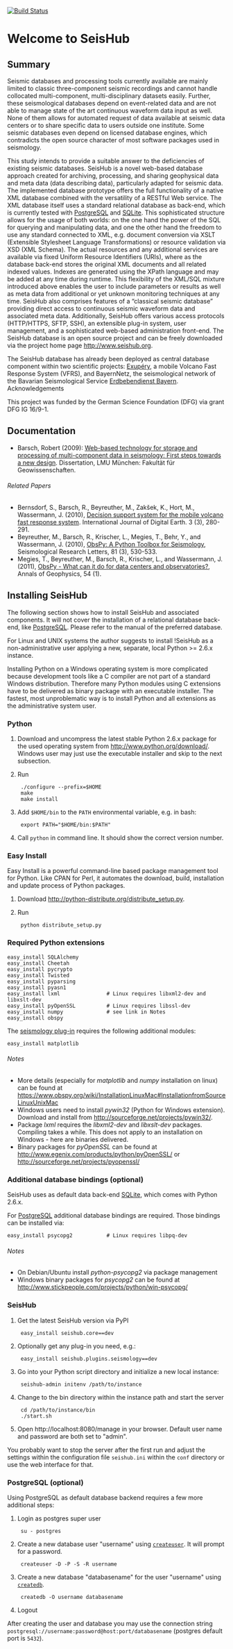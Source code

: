 [![Build Status](https://secure.travis-ci.org/barsch/seishub.core.png?branch=master)](https://travis-ci.org/barsch/seishub.core)

Welcome to SeisHub
==================

Summary
-------

Seismic databases and processing tools currently available are mainly limited to classic three-component seismic recordings and cannot handle collocated multi-component, multi-disciplinary datasets easily. Further, these seismological databases depend on event-related data and are not able to manage state of the art continuous waveform data input as well. None of them allows for automated request of data available at seismic data centers or to share specific data to users outside one institute. Some seismic databases even depend on licensed database engines, which contradicts the open source character of most software packages used in seismology.

This study intends to provide a suitable answer to the deficiencies of existing seismic databases. SeisHub is a novel web-based database approach created for archiving, processing, and sharing geophysical data and meta data (data describing data), particularly adapted for seismic data. The implemented database prototype offers the full functionality of a native XML database combined with the versatility of a RESTful Web service. The XML database itself uses a standard relational database as back-end, which is currently tested with [PostgreSQL](http://www.postgres.org/) and [SQLite](http://www.sqlite.org/). This sophisticated structure allows for the usage of both worlds: on the one hand the power of the SQL for querying and manipulating data, and one the other hand the freedom to use any standard connected to XML, e.g. document conversion via XSLT (Extensible Stylesheet Language Transformations) or resource validation via XSD (XML Schema). The actual resources and any additional services are available via fixed Uniform Resource Identifiers (URIs), where as the database back-end stores the original XML documents and all related indexed values. Indexes are generated using the XPath language and may be added at any time during runtime. This flexibility of the XML/SQL mixture introduced above enables the user to include parameters or results as well as meta data from additional or yet unknown monitoring techniques at any time. SeisHub also comprises features of a “classical seismic database” providing direct access to continuous seismic waveform data and associated meta data. Additionally, SeisHub offers various access protocols (HTTP/HTTPS, SFTP, SSH), an extensible plug-in system, user management, and a sophisticated web-based administration front-end. The SeisHub database is an open source project and can be freely downloaded via the project home page http://www.seishub.org.

The SeisHub database has already been deployed as central database component within two scientific projects: [Exupéry](http://www.exupery-vfrs.de/), a mobile Volcano Fast Response System (VFRS), and BayernNetz, the seismological network of the Bavarian Seismological Service [Erdbebendienst Bayern](http://www.erdbeben-in-bayern.de/).
Acknowledgements

This project was funded by the German Science Foundation (DFG) via grant DFG IG 16/9-1.

Documentation
-------------

* Barsch, Robert (2009): [Web-based technology for storage and processing of multi-component data in seismology: First steps towards a new design](http://edoc.ub.uni-muenchen.de/11043/). Dissertation, LMU München: Fakultät für Geowissenschaften.

###### Related Papers ######

* Bernsdorf, S., Barsch, R., Beyreuther, M., Zakšek, K., Hort, M., Wassermann, J. (2010), [Decision support system for the mobile volcano fast response system](http://www.tandfonline.com/toc/tjde20/3/3). International Journal of Digital Earth. 3 (3), 280-291.
* Beyreuther, M., Barsch, R., Krischer, L., Megies, T., Behr, Y., and Wassermann, J. (2010), [ObsPy: A Python Toolbox for Seismology](http://www.seismosoc.org/publications/SRL/SRL_81/srl_81-3_es/), Seismological Research Letters, 81 (3), 530-533.
* Megies, T., Beyreuther, M., Barsch, R., Krischer, L., and Wassermann, J. (2011), [ObsPy - What can it do for data centers and observatories?](http://www.annalsofgeophysics.eu/index.php/annals/article/view/4838), Annals of Geophysics, 54 (1).

Installing SeisHub
------------------

The following section shows how to install SeisHub and associated components. It will not cover the installation of a relational database back-end, like [PostgreSQL](http://www.postgresql.org/). Please refer to the manual of the preferred database.

For Linux and UNIX systems the author suggests to install !SeisHub as a non-administrative user applying a new, separate, local Python >= 2.6.x instance.

Installing Python on a Windows operating system is more complicated because development tools like a C compiler are not part of a standard Windows distribution. Therefore many Python modules using C extensions have to be delivered as binary package with an executable installer. The fastest, most unproblematic way is to install Python and all extensions as the administrative system user.


### Python ###

1. Download and uncompress the latest stable Python 2.6.x package for the used operating system from http://www.python.org/download/. Windows user may just use the executable installer and skip to the next subsection.
2. Run 

        ./configure --prefix=$HOME
        make
        make install

3. Add `$HOME/bin` to the `PATH` environmental variable, e.g. in bash:

        export PATH="$HOME/bin:$PATH"

4. Call `python` in command line. It should show the correct version number.


### Easy Install ###

Easy Install is a powerful command-line based package management tool for Python. Like CPAN for Perl, it automates the download, build, installation and update process of Python packages.

1. Download http://python-distribute.org/distribute_setup.py.
2. Run 

        python distribute_setup.py

### Required Python extensions ###

    easy_install SQLAlchemy
    easy_install Cheetah
    easy_install pycrypto
    easy_install Twisted
    easy_install pyparsing
    easy_install pyasn1
    easy_install lxml               # Linux requires libxml2-dev and libxslt-dev
    easy_install pyOpenSSL          # Linux requires libssl-dev
    easy_install numpy              # see link in Notes
    easy_install obspy

The [seismology plug-in](https://github.com/barsch/seishub.plugins.seismology) requires the following additional modules:

    easy_install matplotlib

###### Notes ######

* More details (especially for *matplotlib* and *numpy* installation on linux) can be found at https://www.obspy.org/wiki/InstallationLinuxMac#InstallationfromSourceLinuxUnixMac
* Windows users need to install *pywin32* (Python for Windows extension). Download and install from http://sourceforge.net/projects/pywin32/.
* Package *lxml* requires the *libxml2-dev* and *libxslt-dev* packages. Compiling takes a while. This does not apply to an installation on Windows - here are binaries delivered.
* Binary packages for *pyOpenSSL* can be found at http://www.egenix.com/products/python/pyOpenSSL/ or http://sourceforge.net/projects/pyopenssl/


### Additional database bindings (optional) ###

SeisHub uses as default data back-end [SQLite](http://www.sqlite.org/), which comes with Python 2.6.x. 

For [PostgreSQL](http://www.postgresql.org/) additional database bindings are required. Those bindings can be installed via:

    easy_install psycopg2           # Linux requires libpq-dev

###### Notes ######
* On Debian/Ubuntu install *python-psycopg2* via package management
* Windows binary packages for *psycopg2* can be found at http://www.stickpeople.com/projects/python/win-psycopg/

### SeisHub ###

1. Get the latest SeisHub version via PyPI
        
        easy_install seishub.core==dev

2. Optionally get any plug-in you need, e.g.:

        easy_install seishub.plugins.seismology==dev

3. Go into your Python script directory and initialize a new local instance:
        
        seishub-admin initenv /path/to/instance

4. Change to the bin directory within the instance path and start the server

        cd /path/to/instance/bin
        ./start.sh

5. Open http://localhost:8080/manage in your browser. Default user name and password are both set to "admin".
 
You probably want to stop the server after the first run and adjust the
settings within the configuration file `seishub.ini` within the `conf`
directory or use the web interface for that.

### PostgreSQL (optional) ###

Using PostgreSQL as default database backend requires a few more additional steps:

1. Login as postgres super user

        su - postgres

2. Create a new database user "username" using [`createuser`](http://developer.postgresql.org/pgdocs/postgres/app-createuser.html). It will prompt for a password.

        createuser -D -P -S -R username

3. Create a new database "databasename" for the user "username" using [`createdb`](http://developer.postgresql.org/pgdocs/postgres/app-createdb.html).

        createdb -O username databasename

4. Logout

After creating the user and database you may use the connection string `postgresql://username:password@host:port/databasename` (postgres default port is `5432`).
